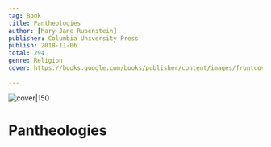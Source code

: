 ```yaml
---
tag: Book
title: Pantheologies
author: [Mary-Jane Rubenstein]
publisher: Columbia University Press
publish: 2018-11-06
total: 294
genre: Religion
cover: https://books.google.com/books/publisher/content/images/frontcover/fWNbDwAAQBAJ?fife=w600-h900&source=gbs_api&source=gbs_api

---
```


![cover|150](https://books.google.com/books/publisher/content/images/frontcover/fWNbDwAAQBAJ?fife=w600-h900&source=gbs_api&source=gbs_api)

# Pantheologies